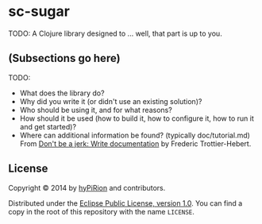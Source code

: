 # sc-sugar

TODO: A Clojure library designed to ... well, that part is up to you.

## (Subsections go here)

TODO:
* What does the library do?
* Why did you write it (or didn't use an existing solution)?
* Who should be using it, and for what reasons?
* How should it be used (how to build it, how to configure it, how to run it and get started)?
* Where can additional information be found? (typically doc/tutorial.md)
From [Don't be a jerk: Write documentation](http://ferd.ca/don-t-be-a-jerk-write-documentation.html)
by Frederic Trottier-Hebert.

## License

Copyright © 2014 by [hyPiRion](https://github.com/hyPiRion) and
contributors.

Distributed under the [Eclipse Public License, version 1.0][license]. You can
find a copy in the root of this repository with the name `LICENSE`.

[license]: http://www.eclipse.org/legal/epl-v10.html "Eclipse Public License, version 1.0"
